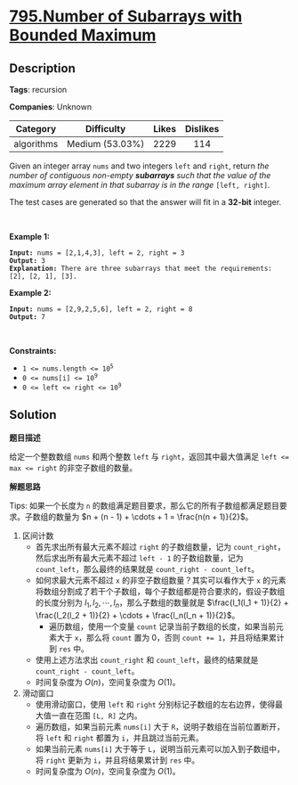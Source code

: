 # [795.Number of Subarrays with Bounded Maximum](https://leetcode.com/problems/number-of-subarrays-with-bounded-maximum/description/)

## Description

**Tags**: recursion

**Companies**: Unknown

|  Category  |   Difficulty    | Likes | Dislikes |
| :--------: | :-------------: | :---: | :------: |
| algorithms | Medium (53.03%) | 2229  |   114    |

<p>Given an integer array <code>nums</code> and two integers <code>left</code> and <code>right</code>, return <em>the number of contiguous non-empty <strong>subarrays</strong> such that the value of the maximum array element in that subarray is in the range </em><code>[left, right]</code>.</p>
<p>The test cases are generated so that the answer will fit in a <strong>32-bit</strong> integer.</p>
<p>&nbsp;</p>
<p><strong class="example">Example 1:</strong></p>
<pre><code><strong>Input:</strong> nums = [2,1,4,3], left = 2, right = 3
<strong>Output:</strong> 3
<strong>Explanation:</strong> There are three subarrays that meet the requirements: [2], [2, 1], [3].</code></pre>
<p><strong class="example">Example 2:</strong></p>
<pre><code><strong>Input:</strong> nums = [2,9,2,5,6], left = 2, right = 8
<strong>Output:</strong> 7</code></pre>
<p>&nbsp;</p>
<p><strong>Constraints:</strong></p>
<ul>
  <li><code>1 &lt;= nums.length &lt;= 10<sup>5</sup></code></li>
  <li><code>0 &lt;= nums[i] &lt;= 10<sup>9</sup></code></li>
  <li><code>0 &lt;= left &lt;= right &lt;= 10<sup>9</sup></code></li>
</ul>

## Solution

**题目描述**

给定一个整数数组 `nums` 和两个整数 `left` 与 `right`，返回其中最大值满足 `left <= max <= right` 的非空子数组的数量。

**解题思路**

Tips: 如果一个长度为 `n` 的数组满足题目要求，那么它的所有子数组都满足题目要求。子数组的数量为 $n + (n - 1) + \cdots + 1 = \frac{n(n + 1)}{2}$。

1. 区间计数
   - 首先求出所有最大元素不超过 `right` 的子数组数量，记为 `count_right`，然后求出所有最大元素不超过 `left - 1` 的子数组数量，记为 `count_left`，那么最终的结果就是 `count_right - count_left`。
   - 如何求最大元素不超过 `x` 的非空子数组数量？其实可以看作大于 `x` 的元素将数组分割成了若干个子数组，每个子数组都是符合要求的，假设子数组的长度分别为 $l_1, l_2, \cdots, l_n$，那么子数组的数量就是 $\frac{l_1(l_1 + 1)}{2} + \frac{l_2(l_2 + 1)}{2} + \cdots + \frac{l_n(l_n + 1)}{2}$。
     - 遍历数组，使用一个变量 `count` 记录当前子数组的长度，如果当前元素大于 `x`，那么将 `count` 置为 0，否则 `count += 1`，并且将结果累计到 `res` 中。
   - 使用上述方法求出 `count_right` 和 `count_left`，最终的结果就是 `count_right - count_left`。
   - 时间复杂度为 $O(n)$，空间复杂度为 $O(1)$。
2. 滑动窗口
   - 使用滑动窗口，使用 `left` 和 `right` 分别标记子数组的左右边界，使得最大值一直在范围 `[L, R]` 之内。
   - 遍历数组，如果当前元素 `nums[i]` 大于 `R`，说明子数组在当前位置断开，将 `left` 和 `right` 都置为 `i`，并且跳过当前元素。
   - 如果当前元素 `nums[i]` 大于等于 `L`，说明当前元素可以加入到子数组中，将 `right` 更新为 `i`，并且将结果累计到 `res` 中。
   - 时间复杂度为 $O(n)$，空间复杂度为 $O(1)$。
